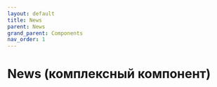 ```yaml
---
layout: default
title: News 
parent: News
grand_parent: Components
nav_order: 1
---
```


# News (комплексный компонент)
